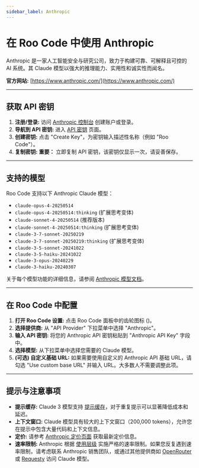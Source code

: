 ```yaml
---
sidebar_label: Anthropic
---
```


# 在 Roo Code 中使用 Anthropic

Anthropic 是一家人工智能安全与研究公司，致力于构建可靠、可解释且可控的 AI 系统。其 Claude 模型以强大的推理能力、实用性和诚实性而闻名。

**官方网站:** [https://www.anthropic.com/](https://www.anthropic.com/)

---

## 获取 API 密钥

1.  **注册/登录:** 访问 [Anthropic 控制台](https://console.anthropic.com/) 创建账户或登录。
2.  **导航到 API 密钥:** 进入 [API 密钥](https://console.anthropic.com/settings/keys) 页面。
3.  **创建密钥:** 点击 "Create Key"，为密钥输入描述性名称（例如 "Roo Code"）。
4.  **复制密钥:** **重要：** 立即复制 API 密钥，该密钥仅显示一次，请妥善保存。

---

## 支持的模型

Roo Code 支持以下 Anthropic Claude 模型：

*   `claude-opus-4-20250514`
*   `claude-opus-4-20250514:thinking` (扩展思考变体)
*   `claude-sonnet-4-20250514` (推荐版本)
*   `claude-sonnet-4-20250514:thinking` (扩展思考变体)
*   `claude-3-7-sonnet-20250219`
*   `claude-3-7-sonnet-20250219:thinking` (扩展思考变体)
*   `claude-3-5-sonnet-20241022`
*   `claude-3-5-haiku-20241022`
*   `claude-3-opus-20240229`
*   `claude-3-haiku-20240307`

关于每个模型功能的详细信息，请参阅 [Anthropic 模型文档](https://docs.anthropic.com/en/docs/about-claude/models)。

---

## 在 Roo Code 中配置

1.  **打开 Roo Code 设置:** 点击 Roo Code 面板中的齿轮图标 (<Codicon name="gear" />)。
2.  **选择提供商:** 从 "API Provider" 下拉菜单中选择 "Anthropic"。
3.  **输入 API 密钥:** 将您的 Anthropic API 密钥粘贴到 "Anthropic API Key" 字段中。
4.  **选择模型:** 从下拉菜单中选择您需要的 Claude 模型。
5.  **(可选) 自定义基础 URL:** 如果需要使用自定义的 Anthropic API 基础 URL，请勾选 "Use custom base URL" 并输入 URL。大多数人不需要调整此项。

---

## 提示与注意事项

*   **提示缓存:** Claude 3 模型支持 [提示缓存](https://docs.anthropic.com/en/docs/build-with-claude/prompt-caching)，对于重复提示可以显著降低成本和延迟。
*   **上下文窗口:** Claude 模型具有较大的上下文窗口（200,000 tokens），允许您在提示中包含大量代码和上下文信息。
*   **定价:** 请参考 [Anthropic 定价页面](https://www.anthropic.com/pricing) 获取最新定价信息。
*   **速率限制:** Anthropic 根据 [使用层级](https://docs.anthropic.com/en/api/rate-limits#requirements-to-advance-tier) 实施严格的速率限制。如果您反复遇到速率限制，请考虑联系 Anthropic 销售团队，或通过其他提供商如 [OpenRouter](/providers/openrouter) 或 [Requesty](/providers/requesty) 访问 Claude 模型。
